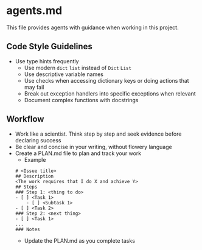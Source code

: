 # agents.md

This file provides agents with guidance when working in this project.

## Code Style Guidelines
- Use type hints frequently
    - Use modern `dict` `list` instead of `Dict` `List`
    - Use descriptive variable names
    - Use checks when accessing dictionary keys or doing actions that may fail
    - Break out exception handlers into specific exceptions when relevant
    - Document complex functions with docstrings

## Workflow
- Work like a scientist. Think step by step and seek evidence before declaring success
- Be clear and concise in your writing, without flowery language
- Create a PLAN.md file to plan and track your work
    - Example
    ```
    # <Issue title>
    ## Description
    <The work requires that I do X and achieve Y>
    ## Steps
    ### Step 1: <thing to do>
    - [ ] <Task 1>
        - [ ] <Subtask 1>
    - [ ] <Task 2>
    ### Step 2: <next thing>
    - [ ] <Task 1>
    ...
    ### Notes
    ```
    - Update the PLAN.md as you complete tasks
